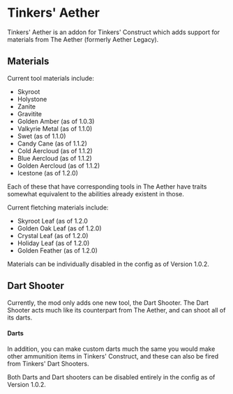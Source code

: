 # Tinkers' Aether

Tinkers' Aether is an addon for Tinkers' Construct which adds support for materials from The Aether (formerly Aether Legacy).

## Materials
Current tool materials include:
<ul>
  <li>Skyroot</li>
  <li>Holystone</li>
  <li>Zanite</li>
  <li>Gravitite</li>
  <li>Golden Amber (as of 1.0.3)</li>
  <li>Valkyrie Metal (as of 1.1.0)</li>
  <li>Swet (as of 1.1.0)</li>
  <li>Candy Cane (as of 1.1.2)</li>
  <li>Cold Aercloud (as of 1.1.2)</li>
  <li>Blue Aercloud (as of 1.1.2)</li>
  <li>Golden Aercloud (as of 1.1.2)</li>
  <li>Icestone (as of 1.2.0)</li>
</ul>
Each of these that have corresponding tools in The Aether have traits somewhat equivalent to the abilities already existent in those.

Current fletching materials include:
<ul>
  <li>Skyroot Leaf (as of 1.2.0</li>
  <li>Golden Oak Leaf (as of 1.2.0)</li>
  <li>Crystal Leaf (as of 1.2.0)</li>
  <li>Holiday Leaf (as of 1.2.0)</li>
  <li>Golden Feather (as of 1.2.0)</li>
</ul>
Materials can be individually disabled in the config as of Version 1.0.2.

## Dart Shooter
Currently, the mod only adds one new tool, the Dart Shooter. The Dart Shooter acts much like its counterpart from The Aether, and can shoot all of its darts.

#### Darts
In addition, you can make custom darts much the same you would make other ammunition items in Tinkers' Construct, and these can also be fired from Tinkers' Dart Shooters.

Both Darts and Dart shooters can be disabled entirely in the config as of Version 1.0.2.